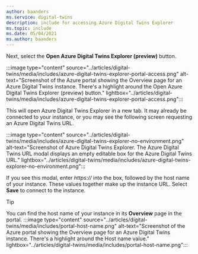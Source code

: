```yaml
---
author: baanders
ms.service: digital-twins
description: include for accessing Azure Digital Twins Explorer
ms.topic: include
ms.date: 05/04/2021
ms.author: baanders
---
```


Next, select the **Open Azure Digital Twins Explorer (preview)** button.

:::image type="content" source="../articles/digital-twins/media/includes/azure-digital-twins-explorer-portal-access.png" alt-text="Screenshot of the Azure portal showing the Overview page for an Azure Digital Twins instance. There's a highlight around the Open Azure Digital Twins Explorer (preview) button." lightbox="../articles/digital-twins/media/includes/azure-digital-twins-explorer-portal-access.png":::

This will open Azure Digital Twins Explorer in a new tab. It may already be connected to your instance, or you may see the following screen requesting an Azure Digital Twins URL.

:::image type="content" source="../articles/digital-twins/media/includes/azure-digital-twins-explorer-no-environment.png" alt-text="Screenshot of Azure Digital Twins Explorer. The Azure Digital Twins URL modal displays an empty editable box for the Azure Digital Twins URL." lightbox="../articles/digital-twins/media/includes/azure-digital-twins-explorer-no-environment.png":::

If you see this modal, enter *https://* into the box, followed by the host name of your instance. These values together make up the instance URL. Select **Save** to connect to the instance.

>[!TIP]
>You can find the host name of your instance in its **Overview** page in the portal.
> :::image type="content" source="../articles/digital-twins/media/includes/portal-host-name.png" alt-text="Screenshot of the Azure portal showing the Overview page for an Azure Digital Twins instance. There's a highlight around the Host name value." lightbox="../articles/digital-twins/media/includes/portal-host-name.png":::